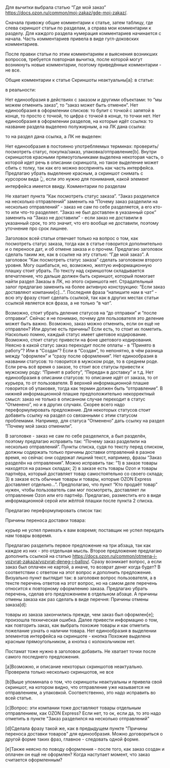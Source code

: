 Для вычитки выбрала статью “Где мой заказ” https://docs.ozon.ru/common/moj-zakaz/gde-moj-zakaz/.

Сначала привожу общие комментарии к статье, затем таблицу, где слева скриншот статьи по разделам, а справа мои комментарии к разделу. Для каждого раздела нумерация комментариев начинается с начала. Часть комментариев привела в виде гугл-доковских комментариев.

После правки статьи по этим комментариям и выяснения возникших вопросов, требуется повторная вычитка, после которой могут возникнуть новые комментарии, поэтому приведённые комментарии - не все.

Общие комментарии к статье
Скриншоты неактуальны[a]:
в статье:



в реальности:



Нет единообразия в действиях с заказом и другими объектами: то “мы можем отменить заказ”, то “заказ может быть отменен”.
Нет единообразия в оформлении списков: то булит с точкой с запятой в конце, то просто с точкой, то цифра с точкой в конце, то точки нет.
Нет единообразия в оформлении разделов, на которые идёт ссылка:
то название раздела выделено полужирным, а на ЛК дана ссылка:



то на раздел дана ссылка, а ЛК не выделен:



Нет единообразия в постоянно употребляемых терминах: проверить/посмотреть статус, покупка/заказ, упаковка/отправление[b].
Внутри скриншотов красными прямоугольниками выделена некоторая часть, о которой идет речь в описании скриншота, но такое выделение может сбить с толку, так как его можно воспринять как часть интерфейса. Предлагаю убрать выделение красным, а скриншот снимать с курсором вида 👆, если это нужно для понимания, какой элемент интерфейса имеется ввиду.
Комментарии по разделам


Не хватает пункта “Как посмотреть статус заказа”.
“Заказ разделился на несколько отправлений” заменить на “Почему заказ разделили на несколько отправлений” - заказ не сам по себе разделяется, а его кто-то или что-то разделяет.
“Заказ не был доставлен в указанный срок” заменить на “Заказ не доставили” - если заказ не доставили в указанный срок, то это значит, что его вообще не доставили, поэтому уточнение про срок лишнее.


Заголовок всей статьи отвечает только на вопрос о том, как посмотреть статус заказа, тогда как в статье говорится дополнительно и о переносе дат, и об отмене заказа и о прочем. Предлагаю заголовок сделать таким же, как в ссылке на эту статью: “Где мой заказ”. А заголовок “Как посмотреть статус заказа” сделать заголовком второго уровня.
Могу ошибаться, но, возможно, желтую информационную плашку стоит убрать.
По тексту над скриншотом складывается впечатление, что дальше должен быть скриншот, который помогает найти раздел Заказы в ЛК, но этого скриншота нет.
Страдательный залог предлагаю заменить на более активную конструкцию: “Если заказ доставляют компании[c]...”.
Последняя фраза “напишите нам в чат” - всю эту фразу стоит сделать ссылкой, так как в других местах статьи ссылкой является вся фраза, а не только “в чат”.


Возможно, стоит убрать деление статусов на “до отправки” и “после отправки”. Сейчас я не понимаю, почему для пользователя это деление может быть важно. Возможно, заказ можно отменить, если он ещё не отправлен? Или другие есть причины? Если есть, то стоит их пометить.
Насколько помню, каждый статус имеет цветовое кодирование. Возможно, стоит статус привести на фоне цветового кодирования.
Неясно в какой статус заказ переходит после оплаты - в “Принято в работу”? Или в “Создан”? Если в “Создан”, то непонятно, в чём разница между “оформлен” и “сразу после оформления”.
Нет единообразия в названии статусов: то говорится в мужском роде, то в среднем роде. Если речь всё время о заказе, то стоит все статусы привести к мужскому роду: “Принят в работу”, “Передан в доставку” и т.д.
Нет единообразия в описании статусов: то описание идёт от заказа, то от курьера, то от пользователя.
В верхней информационной плашке говорится об упаковке, тогда как термин должен быть “отправление”.
В нижней информационной плашке предположительно некорректный смысл: заказ не только в описанном случае переходит в статус “Отменено”, но и в других случаях. Скорее всего надо переформулировать предложение.
Для некоторых статусов стоит добавить ссылку на раздел со связанными с этим статусом проблемами. Например, для статуса “Отменено” дать ссылку на раздел “Почему мой заказ отменили”.




В заголовке - заказ не сам по себе разделился, а был разделён, поэтому предлагаю исправить так: “Почему заказ разделили на несколько отправлений”.
Пункты списка, судя по тексту перед списком, должны содержать только причины доставки отправлений в разное время, но сейчас они содержат лишний текст, например, фразы “Заказ разделён на отправления”. Можно исправить так: “1) в заказе товары находятся на разных складах; 2) в заказе есть товары Ozon и товары партнёра, который доставляет товар самостоятельно со своего склада; 3) в заказе есть обычные товары и товары, которые OZON Express доставляет отдельно...”.
Предполагаю, что пункт “Кто продаёт товар” нужен, чтобы пользователь сам мог посмотреть, доставляет ли отправление Ozon или его партнёр. Предлагаю, разместить его в виде информационной серой или жёлтой плашки после пункта 2 списка.


Предлагаю переформулировать список так:

Причины переноса доставки товара:

курьер не успел приехать к вам вовремя;
поставщик не успел передать нам товары вовремя.


Предлагаю разделить первое предложение на три абзаца, так как каждое из них - это отдельная мысль.
Второе предложение предлагаю дополнить ссылкой на статью https://docs.ozon.ru/common/otmena-i-vozvrat-zakaza/vozvrat-deneg-i-ballov/. Сразу возникает вопрос, а если заказ был оплачен не картой, а иначе, то возврат денег когда будет? В соответствии с ответом на этот вопрос и дополнить предложение.
Визуально пункт выглядит так: в заголовке вопрос пользователя, а в тексте перечень ответов на этот вопрос, но на самом деле перечень относится к повторному оформлению заказа. Предлагаю убрать перечень, сделав его предложением в отдельном абзаце. А причины отмены заказа как раз сделать в виде перечня:
Причины отмены заказа[d]:

товары из заказа закончились прежде, чем заказ был оформлен[e];
произошла техническая ошибка.
Далее привести информацию о том, как повторить заказ, как выбрать похожие товары и как отметить пожелание узнать о наличии товара.
Нет единообразия в выделении элементов интерфейса на скриншоте - кнопка Похожие выделена красным прямоугольником, а кнопка с колокольчиком нет.


Постамат тоже нужно в заголовок добавить.
Не хватает точки после самого последнего предложения.

[a]Возможно, и описание некоторых скриншотов неактуально. Проверила только несколько скриншотов, не все

[b]Выше упоминала о том, что скриншоты неактуальны и привела свой скриншот, на котором видно, что отправление уже называется не отправлением, а упаковкой. Соответственно, это надо исправить во всей статье.

[c]Вопрос: эти компании тоже доставляют товары отдельным отправлением, как OZON Express? Если нет, то ок, если да, то это надо отметить в пункте "Заказ разделился на несколько отправлений"

[d]Сделала фразу такой же, как в предыдущем пункте "Причины переноса доставки товаров" для единообразия. Можно договориться о другой форме таких фраз, главное - следовать одной форме.

[e]Также неясно по поводу оформления - после того, как заказ создан и оплачен он ещё не оформлен? Когда наступает момент, что заказ считается оформленным?
